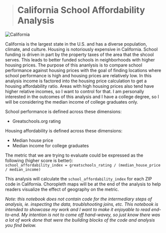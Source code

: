 > # California School Affordability Analysis

![California](https://www.greatvaluecolleges.net/wp-content/uploads/2021/04/Top-15-Cheapest-Colleges-in-California.jpg)

California is the largest state in the U.S. and has a diverse population, climate, and culture. Housing is notoriously expensive in California. School funding is driven in part by the property taxes of the area that the shcool serves. This leads to better funded schools in neighborhoods with higher housing prices. The purpose of this ananlysis is to compare school performance against housing prices with the goal of finding locations where school performance is high and housing prices are relatively low. In this analysis income is factored into the housing price calculation to get a housing affordability ratio. Areas with high housing prices also tend have higher relative incomes, so I want to control for that. I am personally interested in the outcomes of this analysis and I have a college degree, so I will be considering the median income of college graduates only.

School performance is defined across these dimensions:  
* Greatschools.org rating  

Housing affordability is defined across these dimensions:  
* Median house price
* Median income for college graduates

The metric that we are trying to evaluate could be expressed as the following (higher score is better):  
`school_affordability_index = greatschools_rating / (median_house_price / median_income)`

This analysis will calculate the `school_affordability_index` for each ZIP code in California. Choropleth maps will be at the end of the analysis to help readers visualize the effect of geography on the metric.

*Note: this notebook does not contain code for the intermediary steps of analysis, ie. inspecting the data, troublshooting joins, etc. This notebook is intended to showcase my work and I want to make it enjoyable to read end-to-end. My intention is not to come off hand-wavey, so just know there was a lot of work done that were the building blocks of the code and analysis you find below.*

